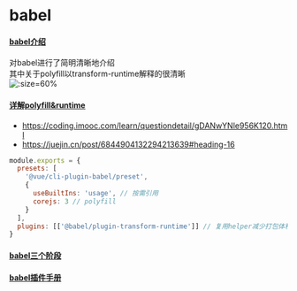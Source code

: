 # babel

#### [babel介绍](https://juejin.cn/post/6854573211586150413)
  对babel进行了简明清晰地介绍  
  其中关于polyfill以transform-runtime解释的很清晰   
  ![](https://user-gold-cdn.xitu.io/2020/7/17/1735ba44fb8aaf98?imageView2/0/w/1280/h/960/format/webp/ignore-error/1 ':size=60%')

#### [详解polyfill&runtime](https://blog.liuyunzhuge.com/2019/09/04/babel%E8%AF%A6%E8%A7%A3%EF%BC%88%E4%BA%94%EF%BC%89-polyfill%E5%92%8Cruntime/)
  - https://coding.imooc.com/learn/questiondetail/gDANwYNle956K120.html
  - https://juejin.cn/post/6844904132294213639#heading-16

```js
module.exports = {
  presets: [
    '@vue/cli-plugin-babel/preset',
    {
      useBuiltIns: 'usage', // 按需引用
      corejs: 3 // polyfill
    }
  ],
  plugins: [['@babel/plugin-transform-runtime']] // 复用helper减少打包体积
}

```

#### [babel三个阶段](https://zhuanlan.zhihu.com/p/85915575)

#### [babel插件手册](https://github.com/jamiebuilds/babel-handbook/blob/master/translations/zh-Hans/plugin-handbook.md#toc-stages-of-babel)